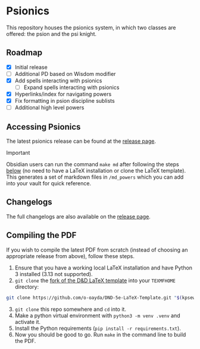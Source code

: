 # Psionics
This repository houses the psionics system, in which two classes are offered: the psion and the psi knight.

## Roadmap
- [x] Initial release
- [ ] Additional PD based on Wisdom modifier
- [x] Add spells interacting with psionics
    - [ ] Expand spells interacting with psionics
- [x] Hyperlinks/index for navigating powers
- [x] Fix formatting in psion discipline sublists
- [ ] Additional high level powers

## Accessing Psionics
The latest psionics release can be found at the [release page](https://github.com/o-oayda/Psionics/releases).

> [!IMPORTANT]
> Obsidian users can run the command `make md` after following the steps
> [below](https://github.com/o-oayda/Psionics?tab=readme-ov-file#compiling-the-pdf)
> (no need to have a LaTeX installation or clone the LaTeX template).
> This generates a set of markdown files in `/md_powers` which you can add into
> your vault for quick reference. 

## Changelogs
The full changelogs are also available on the [release page](https://github.com/o-oayda/Psionics/releases).

## Compiling the PDF
If you wish to compile the latest PDF from scratch (instead of choosing an
appropriate release from above), follow these steps.
1. Ensure that you have a working local LaTeX installation and have Python 3 installed (3.13 not supported).
2. `git clone` the [fork of the D&D LaTeX template](https://github.com/o-oayda/DND-5e-LaTeX-Template)
into your `TEXMFHOME` directory:
```sh
git clone https://github.com/o-oayda/DND-5e-LaTeX-Template.git "$(kpsewhich -var-value TEXMFHOME)/tex/latex/dnd"
```
3. `git clone` this repo somewhere and `cd` into it.
4. Make a python virtual environment with `python3 -m venv .venv` and activate it.
5. Install the Python requirements (`pip install -r requirements.txt`).
6. Now you should be good to go. Run `make` in the command line to build the PDF.
